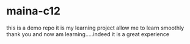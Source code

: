 # maina-c12
this is a demo repo
it is my learning project
allow me to learn smoothly
thank you
and now am learning.....indeed it is a great experience

